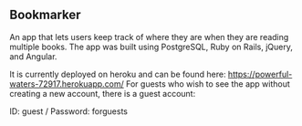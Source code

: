 <h2> Bookmarker </h2>

An app that lets users keep track of where they are when they are reading multiple books. The app was built using PostgreSQL,
Ruby on Rails, jQuery, and Angular.

It is currently deployed on heroku and can be found here: https://powerful-waters-72917.herokuapp.com/
For guests who wish to see the app without creating a new account, there is a guest account:

  ID: guest / Password: forguests
  
  
